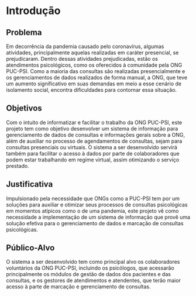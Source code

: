 # Introdução

## Problema
Em decorrência da pandemia causado pelo coronavírus, algumas atividades, principalmente aquelas realizadas em caráter presencial, se prejudicaram. Dentro dessas atividades prejudicadas, estão os atendimentos psicológicos, como os oferecidos à comunidade pela ONG PUC-PSI. Como a maioria das consultas são realizadas presencialmente e os gerenciamentos de dados realizados de forma manual, a ONG, que teve um aumento significativo em suas demandas em meio a esse cenário de isolamento social, encontra dificuldades para contornar essa situação.

## Objetivos

Com o intuito de informatizar e facilitar o trabalho da ONG PUC-PSI, este projeto tem como objetivo desenvolver um sistema de informação para gerenciamento de dados de consultas e informações gerais sobre a ONG, além de auxiliar no processo de agendamentos de consultas, sejam para consultas presenciais ou virtuais. O sistema a ser desenvolvido servirá também para facilitar o acesso à dados por parte de colaboradores que podem estar trabalhando em regime virtual, assim otimizando o serviço prestado.

## Justificativa

Impulsionado pela necessidade que ONGs como a PUC-PSI tem por um soluções para auxiliar e otimizar seus processos de consultas psicológicas em momentos atípicos como o de uma pandemia, este projeto vê como necessidade a implementação de um sistema de informação que provê uma solução efetiva para o gerenciamento de dados e marcação de consultas psicológicas.

## Público-Alvo

O sistema a ser desenvolvido tem como principal alvo os colaboradores voluntários da ONG PUC-PSI, incluindo os psicólogos, que acessarão principalmente os módulos de gestão de dados dos pacientes e das consultas, e os gestores de atendimentos e atendentes, que terão maior acesso à parte de marcação e gerenciamento de consultas.
 
